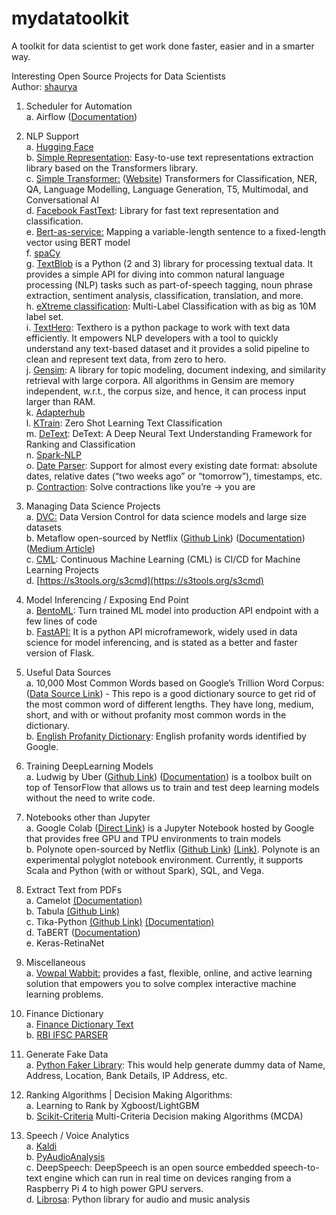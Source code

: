 # mydatatoolkit
A toolkit for data scientist to get work done faster, easier and in a smarter way.

Interesting Open Source Projects for Data Scientists  
Author: [shaurya](https://www.linkedin.com/in/shaurya-uppal/)

1.  Scheduler for Automation  
    a. Airflow ([Documentation](https://airflow.apache.org/))

2.  NLP Support  
    a. [Hugging Face](https://huggingface.co/)  
    b. [Simple Representation](https://github.com/AliOsm/simplerepresentations): Easy-to-use text representations extraction library based on the Transformers library.  
    c. [Simple Transformer:](https://github.com/ThilinaRajapakse/simpletransformers) ([Website](https://simpletransformers.ai/)) Transformers for Classification, NER, QA, Language Modelling, Language Generation, T5, Multimodal, and Conversational AI  
    d. [Facebook FastText](https://github.com/facebookresearch/fastText): Library for fast text representation and classification.  
    e. [Bert-as-service:](https://github.com/hanxiao/bert-as-service) Mapping a variable-length sentence to a fixed-length vector using BERT model  
    f. [spaCy](https://spacy.io/)  
    g. [TextBlob](https://textblob.readthedocs.io/en/dev/) is a Python (2 and 3) library for processing textual data. It provides a simple API for diving into common natural language processing (NLP) tasks such as part-of-speech tagging, noun phrase extraction, sentiment analysis, classification, translation, and more.  
    h. [eXtreme classification](http://manikvarma.org/downloads/XC/XMLRepository.html): Multi-Label Classification with as big as 10M label set.  
    i. [TextHero](https://texthero.org/): Texthero is a python package to work with text data efficiently. It empowers NLP developers with a tool to quickly understand any text-based dataset and it provides a solid pipeline to clean and represent text data, from zero to hero.  
    j. [Gensim](https://radimrehurek.com/gensim/index.html): A library for topic modeling, document indexing, and similarity retrieval with large corpora. All algorithms in Gensim are memory independent, w.r.t., the corpus size, and hence, it can process input larger than RAM.  
    k. [Adapterhub](https://adapterhub.ml/)  
    l. [KTrain](https://github.com/amaiya/ktrain): Zero Shot Learning Text Classification  
    m. [DeText](https://github.com/linkedin/detext): DeText: A Deep Neural Text Understanding Framework for Ranking and Classification  
    n. [Spark-NLP](https://nlp.johnsnowlabs.com/)  
    o. [Date Parser](https://github.com/scrapinghub/dateparser): Support for almost every existing date format: absolute dates, relative dates (“two weeks ago” or “tomorrow”), timestamps, etc.  
    p. [Contraction](https://github.com/kootenpv/contractions): Solve contractions like you’re -> you are

3.  Managing Data Science Projects  
    a. [DVC:](https://dvc.org/) Data Version Control for data science models and large size datasets  
    b. Metaflow open-sourced by Netflix ([Github Link](https://github.com/Netflix/metaflow)) ([Documentation](https://metaflow.org/)) ([Medium Article](https://towardsdatascience.com/learn-metaflow-in-10-mins-netflixs-python-r-framework-for-data-scientists-2ef124c716e4))  
    c. [CML](https://cml.dev/): Continuous Machine Learning (CML) is CI/CD for Machine Learning Projects  
    d. [https://s3tools.org/s3cmd](https://s3tools.org/s3cmd)

4.  Model Inferencing / Exposing End Point  
    a. [BentoML](https://docs.bentoml.org/en/latest/): Turn trained ML model into production API endpoint with a few lines of code  
    b. [FastAPI:](https://fastapi.tiangolo.com/) It is a python API microframework, widely used in data science for model inferencing, and is stated as a better and faster version of Flask.

5.  Useful Data Sources  
    a. 10,000 Most Common Words based on Google’s Trillion Word Corpus: ([Data Source Link](https://github.com/first20hours/google-10000-english)) - This repo is a good dictionary source to get rid of the most common word of different lengths. They have long, medium, short, and with or without profanity most common words in the dictionary.  
    b. [English Profanity Dictionary](https://raw.githubusercontent.com/shauryauppal/DictionaryUtils/master/english_profanity_google.txt): English profanity words identified by Google.

6.  Training DeepLearning Models  
    a. Ludwig by Uber ([Github Link](https://github.com/uber/ludwig)) ([Documentation](http://ludwig.ai/)) is a toolbox built on top of TensorFlow that allows us to train and test deep learning models without the need to write code.

7.  Notebooks other than Jupyter  
    a. Google Colab ([Direct Link](https://colab.research.google.com/)) is a Jupyter Notebook hosted by Google that provides free GPU and TPU environments to train models  
    b. Polynote open-sourced by Netflix ([Github Link](https://github.com/polynote/polynote)) [(Link)](https://polynote.org/). Polynote is an experimental polyglot notebook environment. Currently, it supports Scala and Python (with or without Spark), SQL, and Vega.

8.  Extract Text from PDFs  
    a. Camelot [(Documentation)](https://camelot-py.readthedocs.io/en/master/)  
    b. Tabula [(Github Link)](https://github.com/chezou/tabula-py)  
    c. Tika-Python [(Github Link)](https://github.com/chrismattmann/tika-python) [(Documentation)](https://tika.apache.org/)  
    d. TaBERT ([Documentation](https://ai.facebook.com/blog/tabert-a-new-model-for-understanding-queries-over-tabular-data/))  
    e. Keras-RetinaNet

9.  Miscellaneous  
    a. [Vowpal Wabbit:](https://vowpalwabbit.org/) provides a fast, flexible, online, and active learning solution that empowers you to solve complex interactive machine learning problems.

10.  Finance Dictionary  
    a. [Finance Dictionary Text](https://www.investopedia.com/financial-term-dictionary-4769738)  
    b. [RBI IFSC PARSER](https://github.com/zerodhatech/rbiparser)

11.  Generate Fake Data  
    a. [Python Faker Library](https://www.geeksforgeeks.org/python-faker-library/): This would help generate dummy data of Name, Address, Location, Bank Details, IP Address, etc.

12.  Ranking Algorithms | Decision Making Algorithms:  
    a. Learning to Rank by Xgboost/LightGBM  
    b. [Scikit-Criteria](https://scikit-criteria.readthedocs.io/en/latest/tutorial/quickstart.html) Multi-Criteria Decision making Algorithms (MCDA)

13.  Speech / Voice Analytics  
    a. [Kaldi](https://github.com/kaldi-asr/kaldi)  
    b. [PyAudioAnalysis](https://github.com/tyiannak/pyAudioAnalysis)  
    c. DeepSpeech: DeepSpeech is an open source embedded speech-to-text engine which can run in real time on devices ranging from a Raspberry Pi 4 to high power GPU servers.  
    d. [Librosa](https://github.com/librosa/librosa): Python library for audio and music analysis
